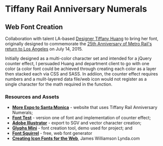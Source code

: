 # Tiffany Rail Anniversary Numerals
## Web Font Creation

Collaboration with talent LA-based <a href="http://tiffanyhuang.com/">Designer Tiffany Huang</a> to bring her font, originally designed to commemorate the <a href="http://metro25.squarespace.com/">25th Anniversary of Metro Rail's return to Los Angeles</a> on July 14, 2015. 

Initially designed as a multi-color character set and intended for a jQuery counter effect, I persuaded Huang and department client to go with one color (a color font could be achieved through creating each color as a layer then stacked each via CSS and SASS. In addiion, the counter effect requires numbers and a mulit-layered data file/web icon would not register as a single character for the math required in the function.

### Resources and Assets

* **<a href="http://moreexpo.metro.net">More Expo to Santa Monica</a>** - website that uses Tiffany Rail Anniversary Numerals;
* **<a href="http://joesimpsonjr.github.io/rail-anniversary-numerals.htm">Font Test</a>** - version one of font and implementation of counter effect;
* **<a href="http://www.adobe.com/products/illustrator.html">Adobe Illustrator</a>** - export to SGV and vector character creation;
* **<a href="https://www.glyphsapp.com/buy">Glyphs Mini</a>** - font creation tool, demo used for project; and
* **<a href="https://www.fontsquirrel.com/">Font Squirrel</a>** - free, web font generator 
* **<a href="http://www.lynda.com/Glyphs-App-tutorials/Creating-Icon-Fonts-Web/157228-2.html">Creating Icon Fonts for the Web</a>**, James Williamson Lynda.com

